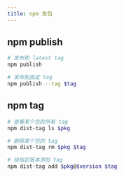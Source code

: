 ```yaml
---
title: npm 发包
---
```



## npm publish

```sh
# 发布到 latest tag
npm publish

# 发布到指定 tag
npm publish --tag $tag
```

## npm tag

```sh
# 查看某个包的所有 tag
npm dist-tag ls $pkg

# 删除某个包的 tag
npm dist-tag rm $pkg $tag

# 给指定版本添加 tag
npm dist-tag add $pkg@$version $tag
```
